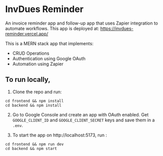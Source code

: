 # InvDues Reminder

An invoice reminder app and follow-up app that uses Zapier integration to automate workflows. This app is deployed at: https://invdues-reminder.vercel.app/

This is a MERN stack app that implements:
- CRUD Operations
- Authentication using Google OAuth
- Automation using Zapier

## To run locally,
1. Clone the repo and run:
```
cd frontend && npm install
cd backend && npm install
```

2. Go to Google Console and create an app with OAuth enabled. Get `GOOGLE_CLIENT_ID` and `GOOGLE_CLIENT_SECRET` keys and save them in a `.env`.

3. To start the app on http://localhost:5173, run :
```
cd frontend && npm run dev
cd backend && npm start
```

